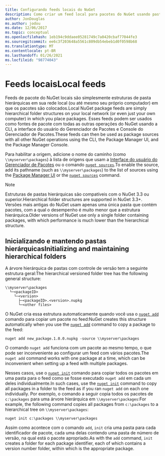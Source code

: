 ```yaml
---
title: Configurando feeds locais do NuGet
description: Como criar um feed local para pacotes do NuGet usando pastas em sua rede local
author: JonDouglas
ms.author: jodou
ms.date: 12/06/2017
ms.topic: conceptual
ms.openlocfilehash: 1eb194c9ddaee05281749c7a0420cbaf77044fe3
ms.sourcegitcommit: ee6c3f203648a5561c809db54ebeb1d0f0598b68
ms.translationtype: MT
ms.contentlocale: pt-BR
ms.lasthandoff: 01/26/2021
ms.locfileid: "98774043"
---
```

# <a name="local-feeds"></a><span data-ttu-id="e53c5-103">Feeds locais</span><span class="sxs-lookup"><span data-stu-id="e53c5-103">Local feeds</span></span>

<span data-ttu-id="e53c5-104">Feeds de pacote do NuGet locais são simplesmente estruturas de pasta hierárquicas em sua rede local (ou até mesmo seu próprio computador) em que os pacotes são colocados.</span><span class="sxs-lookup"><span data-stu-id="e53c5-104">Local NuGet package feeds are simply hierarchical folder structures on your local network (or even just your own computer) in which you place packages.</span></span> <span data-ttu-id="e53c5-105">Esses feeds podem ser usados como fontes de pacote com todas as outras operações do NuGet usando a CLI, a interface do usuário do Gerenciador de Pacotes e Console do Gerenciador de Pacotes.</span><span class="sxs-lookup"><span data-stu-id="e53c5-105">These feeds can then be used as package sources with all other NuGet operations using the CLI, the Package Manager UI, and the Package Manager Console.</span></span>

<span data-ttu-id="e53c5-106">Para habilitar a origem, adicione o nome do caminho (como `\\myserver\packages`) à lista de origens que usam a [Interface do usuário do Gerenciador de Pacotes](../consume-packages/install-use-packages-visual-studio.md#package-sources) ou o comando [`nuget sources`](../reference/cli-reference/cli-ref-sources.md).</span><span class="sxs-lookup"><span data-stu-id="e53c5-106">To enable the source, add its pathname (such as `\\myserver\packages`) to the list of sources using the [Package Manager UI](../consume-packages/install-use-packages-visual-studio.md#package-sources) or the [`nuget sources`](../reference/cli-reference/cli-ref-sources.md) command.</span></span>

> [!Note]
> <span data-ttu-id="e53c5-107">Estruturas de pastas hierárquicas são compatíveis com o NuGet 3.3 ou superior.</span><span class="sxs-lookup"><span data-stu-id="e53c5-107">Hierarchical folder structures are supported in NuGet 3.3+.</span></span> <span data-ttu-id="e53c5-108">Versões mais antigas do NuGet usam apenas uma única pasta que contém pacotes, com a qual o desempenho é muito menor que a estrutura hierárquica.</span><span class="sxs-lookup"><span data-stu-id="e53c5-108">Older versions of NuGet use only a single folder containing packages, with which performance is much lower than the hierarchical structure.</span></span>

## <a name="initializing-and-maintaining-hierarchical-folders"></a><span data-ttu-id="e53c5-109">Inicializando e mantendo pastas hierárquicas</span><span class="sxs-lookup"><span data-stu-id="e53c5-109">Initializing and maintaining hierarchical folders</span></span>

<span data-ttu-id="e53c5-110">A árvore hierárquica de pastas com controle de versão tem a seguinte estrutura geral:</span><span class="sxs-lookup"><span data-stu-id="e53c5-110">The hierarchical versioned folder tree has the following general structure:</span></span>

```
\\myserver\packages
  └─<packageID>
    └─<version>
      ├─<packageID>.<version>.nupkg
      └─<other files>
```

<span data-ttu-id="e53c5-111">O NuGet cria essa estrutura automaticamente quando você usa o [`nuget add`](../reference/cli-reference/cli-ref-add.md) comando para copiar um pacote no feed:</span><span class="sxs-lookup"><span data-stu-id="e53c5-111">NuGet creates this structure automatically when you use the [`nuget add`](../reference/cli-reference/cli-ref-add.md) command to copy a package to the feed:</span></span>

```cli
nuget add new_package.1.0.0.nupkg -source \\myserver\packages
```

<span data-ttu-id="e53c5-112">O comando `nuget add` funciona com um pacote ao mesmo tempo, o que pode ser inconveniente ao configurar um feed com vários pacotes.</span><span class="sxs-lookup"><span data-stu-id="e53c5-112">The `nuget add` command works with one package at a time, which can be inconvenient when setting up a feed with multiple packages.</span></span>

<span data-ttu-id="e53c5-113">Nesses casos, use o [`nuget init`](../reference/cli-reference/cli-ref-init.md) comando para copiar todos os pacotes em uma pasta para o feed como se fosse executado `nuget add` em cada um deles individualmente.</span><span class="sxs-lookup"><span data-stu-id="e53c5-113">In such cases, use the [`nuget init`](../reference/cli-reference/cli-ref-init.md) command to copy all packages in a folder to the feed as if you ran `nuget add` on each one individually.</span></span> <span data-ttu-id="e53c5-114">Por exemplo, o comando a seguir copia todos os pacotes de `c:\packages` para uma árvore hierárquica em `\\myserver\packages`:</span><span class="sxs-lookup"><span data-stu-id="e53c5-114">For example, the following command copies all packages from `c:\packages` to a hierarchical tree on `\\myserver\packages`:</span></span>

```cli
nuget init c:\packages \\myserver\packages
```

<span data-ttu-id="e53c5-115">Assim como acontece com o comando `add`, `init` cria uma pasta para cada identificador de pacote, cada uma delas contendo uma pasta de número de versão, na qual está o pacote apropriado.</span><span class="sxs-lookup"><span data-stu-id="e53c5-115">As with the `add` command, `init` creates a folder for each package identifier, each of which contains a version number folder, within which is the appropriate package.</span></span>
